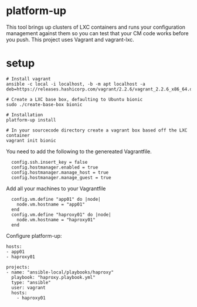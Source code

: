 # platform-up

This tool brings up clusters of LXC containers and runs your configuration management against them so you can test that your CM code works before you push. This project uses Vagrant and vagrant-lxc.

# setup

```
# Install vagrant
ansible -c local -i localhost, -b -m apt localhost -a deb=https://releases.hashicorp.com/vagrant/2.2.6/vagrant_2.2.6_x86_64.deb

# Create a LXC base box, defaulting to Ubuntu bionic
sudo ./create-base-box bionic

# Installation
platform-up install

# In your sourcecode directory create a vagrant box based off the LXC container
vagrant init bionic
```

You need to add the following to the genereated Vagrantfile.

```
  config.ssh.insert_key = false
  config.hostmanager.enabled = true
  config.hostmanager.manage_host = true
  config.hostmanager.manage_guest = true
```

Add all your machines to your Vagrantfile

```
  config.vm.define "app01" do |node|
    node.vm.hostname = "app01"
  end
  config.vm.define "haproxy01" do |node|
    node.vm.hostname = "haproxy01"
  end  
```

Configure platform-up:

```
hosts:
- app01
- haproxy01

projects:
- name: "ansible-local/playbooks/haproxy"
  playbook: "haproxy.playbook.yml"
  type: "ansible"
  user: vagrant
  hosts:
    - haproxy01

```
